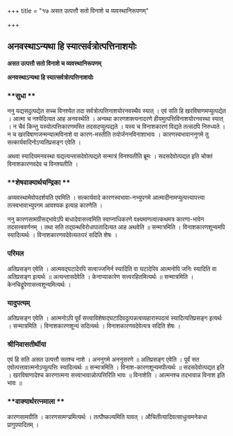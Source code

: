 +++
title = "१७ असत उत्पत्तौ सतो विनाशे च व्यवस्थानिरूपणम्"

+++


## अनवस्थाऽन्यथा हि स्यात्सर्वत्रोत्पत्तिनाशयोः

**असत उत्पत्तौ सतो विनाशे च व्यवस्थानिरूपणम्**

**अनवस्थाऽन्यथा हि स्यात्सर्वत्रोत्पत्तिनाशयोः**

### **सुधा **

ननु यद्यसदुत्पद्येत सच्च विनश्येत तदा सर्वत्रोत्पत्तिनाशयोरनवस्थैव स्यात् । एवं सति हि खरविषाणमप्युत्पद्येत । आत्मा च नश्येदित्यत आह अनवस्थेति । अन्यथा कारणशक्त्यनादरणे हीयमुत्पत्तिविनाशयोरनवस्था स्यात् । न चैवं किन्तु यस्योत्पत्तिकारणमस्ति तदसदप्युत्पद्यते । यस्य च विनाशकारणं विद्यते तत्सदपि निरुध्यते । न च खरविषाणजन्मन्यात्मविनाशे वा कारण-मस्तीति तयोर्जननविनाशाभावः । कारणस्वभावाननुगमे तु सत्कार्यवादिनोऽप्यतिप्रसङ्ग एवेति ।

अथवा स्यादियमनवस्था यद्यत्यन्तासदेवोत्पद्यते सन्मात्रं विनश्यतीति ब्रूमः । सदसदेवोत्पद्यत इति चोक्तं विनाशकारणवदेव च विनश्यतीति ।

### **शेषवाक्यार्थचन्द्रिका **

अव्यवस्थामेवोपदर्शयति एवमिति । सत्कार्यवादे कारणस्वभावा-नभ्युपगमे आत्मादीनामप्युत्पत्त्यापत्त्या तत्स्वभावाभ्युपगम आवश्यक इत्याह कारणेति ।

ननु कारणसामग्रीसद्भावेऽपि बाधादेवासत्त्वमिति स्वाप्नाधिकरणे वक्ष्यमाणत्वात्कथमत्र कारणा-भावेन तदसत्त्ववर्णनम् । तथा सति तद्ग्रन्थविरोधापातादित्यत आह अथवेति ॥ सन्मात्रमिति । विनाशकारणशून्यमपि स्यादित्यर्थः । विनाशकारणवदेवेत्यतःपरं सदिति शेषः ।

### **परिमल** 

अतिप्रसङ्ग एवेति । आत्मवद्घटादेरपि सत्वाज्जनिर्न स्यादिति वा घटादेरिव आत्मनोपि जनिः स्यादिति वा अतिप्रसङ्ग इत्यर्थः ॥ अत्यन्तासदेवेति । केनाप्याकारेण सत्त्वरहितमित्यर्थः ॥ सन्मात्रमिति । केनचिद्रूपेणासत्त्वशून्यमित्यर्थः ।

### **यादुपत्यम्** 

अतिप्रसङ्ग एवेति । आत्मनोऽपि पूर्वं सत्त्वाविशेषाद्घटादिवदुत्पन्नत्वव्यहारास्पदत्वं स्यादित्यतिप्रसङ्ग इत्यर्थः । सन्मात्रमिति । विनाशकारणशून्यं सदित्यर्थः । विनाशकारणवदेवेत्यत्र सदिति शेषः ।

### **श्रीनिवासतीर्थीया** 

एवं हि सति असत उत्पत्तौ सतश्च नाशे । अननुगमे अननुसरणे ॥ अतिप्रसङ्ग एवेति । पूर्वं सत एवोत्पत्तावात्मनोऽप्युत्पत्तिः स्यादित्यर्थः ॥ सन्मात्रमिति । विनाश-कारणशून्यमपीत्यर्थः ॥ सदसदेवोत्पद्यत इति । खरविषाणादेश्च कारणात्मना सत्त्वाभावान्नोत्पत्तिरिति भावः ॥ विनाशेति । आत्मनश्च तदभावान्न विनाश इति भावः ॥

### **वाक्यार्थरत्नमाला **

कारणसामग्रीति । कारणसामग्य्रमित्यर्थः । तत्पौष्कल्यमिति यावत् । औचितीत्यादिवत्साधुत्वमनेकधा प्रागुपपादितम् ।





